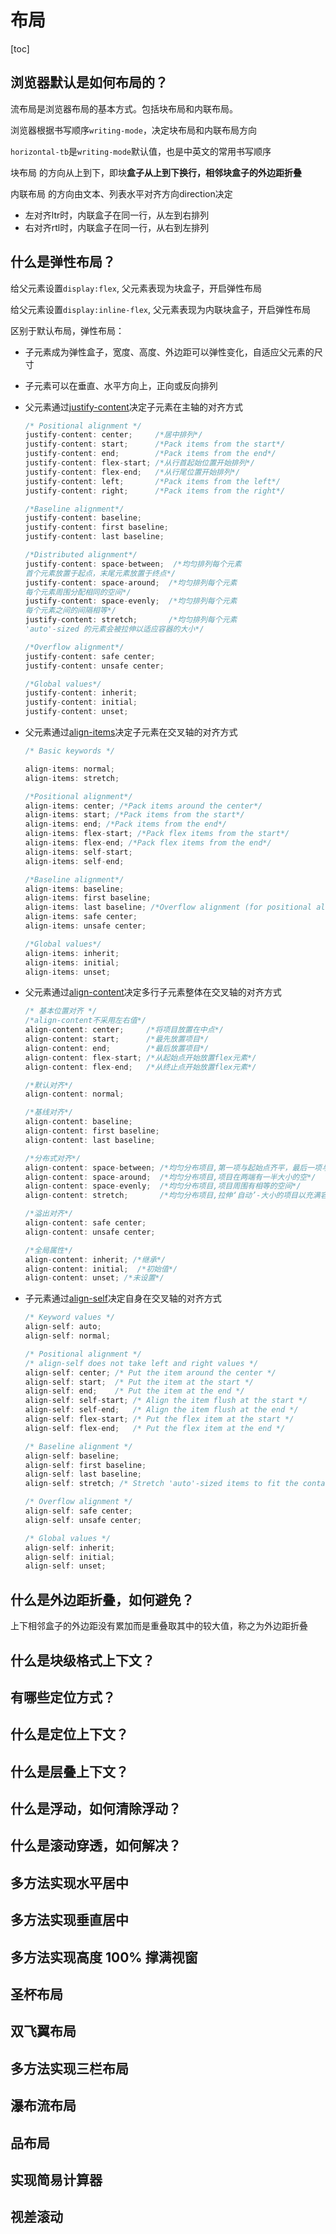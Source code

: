 # 布局

[toc]

## 浏览器默认是如何布局的？

流布局是浏览器布局的基本方式。包括块布局和内联布局。

浏览器根据书写顺序`writing-mode`，决定块布局和内联布局方向

`horizontal-tb`是`writing-mode`默认值，也是中英文的常用书写顺序

块布局 的方向从上到下，即块**盒子从上到下换行，相邻块盒子的外边距折叠**

内联布局 的方向由文本、列表水平对齐方向direction决定

- 左对齐ltr时，内联盒子在同一行，从左到右排列
- 右对齐rtl时，内联盒子在同一行，从右到左排列

## 什么是弹性布局？

给父元素设置`display:flex`, 父元素表现为块盒子，开启弹性布局

给父元素设置`display:inline-flex`, 父元素表现为内联块盒子，开启弹性布局

区别于默认布局，弹性布局：

- 子元素成为弹性盒子，宽度、高度、外边距可以弹性变化，自适应父元素的尺寸
- 子元素可以在垂直、水平方向上，正向或反向排列
- 父元素通过[justify-content](https://developer.mozilla.org/zh-CN/docs/Web/CSS/justify-content)决定子元素在主轴的对齐方式

  ```js
  /* Positional alignment */
  justify-content: center;     /*居中排列*/
  justify-content: start;      /*Pack items from the start*/
  justify-content: end;        /*Pack items from the end*/
  justify-content: flex-start; /*从行首起始位置开始排列*/
  justify-content: flex-end;   /*从行尾位置开始排列*/
  justify-content: left;       /*Pack items from the left*/
  justify-content: right;      /*Pack items from the right*/

  /*Baseline alignment*/
  justify-content: baseline;
  justify-content: first baseline;
  justify-content: last baseline;

  /*Distributed alignment*/
  justify-content: space-between;  /*均匀排列每个元素
  首个元素放置于起点，末尾元素放置于终点*/
  justify-content: space-around;  /*均匀排列每个元素
  每个元素周围分配相同的空间*/
  justify-content: space-evenly;  /*均匀排列每个元素
  每个元素之间的间隔相等*/
  justify-content: stretch;       /*均匀排列每个元素
  'auto'-sized 的元素会被拉伸以适应容器的大小*/

  /*Overflow alignment*/
  justify-content: safe center;
  justify-content: unsafe center;

  /*Global values*/
  justify-content: inherit;
  justify-content: initial;
  justify-content: unset;
  ```

- 父元素通过[align-items](https://developer.mozilla.org/zh-CN/docs/Web/CSS/align-items)决定子元素在交叉轴的对齐方式

  ```js
  /* Basic keywords */

  align-items: normal;
  align-items: stretch;

  /*Positional alignment*/
  align-items: center; /*Pack items around the center*/
  align-items: start; /*Pack items from the start*/
  align-items: end; /*Pack items from the end*/
  align-items: flex-start; /*Pack flex items from the start*/
  align-items: flex-end; /*Pack flex items from the end*/
  align-items: self-start;
  align-items: self-end;

  /*Baseline alignment*/
  align-items: baseline;
  align-items: first baseline;
  align-items: last baseline; /*Overflow alignment (for positional alignment only)*/
  align-items: safe center;
  align-items: unsafe center;

  /*Global values*/
  align-items: inherit;
  align-items: initial;
  align-items: unset;
  ```

- 父元素通过[align-content](https://developer.mozilla.org/zh-CN/docs/Web/CSS/align-content)决定多行子元素整体在交叉轴的对齐方式

  ```js
  /* 基本位置对齐 */
  /*align-content不采用左右值*/
  align-content: center;     /*将项目放置在中点*/
  align-content: start;      /*最先放置项目*/
  align-content: end;        /*最后放置项目*/
  align-content: flex-start; /*从起始点开始放置flex元素*/
  align-content: flex-end;   /*从终止点开始放置flex元素*/

  /*默认对齐*/
  align-content: normal;

  /*基线对齐*/
  align-content: baseline;
  align-content: first baseline;
  align-content: last baseline;

  /*分布式对齐*/
  align-content: space-between; /*均匀分布项目,第一项与起始点齐平，最后一项与终止点齐平*/
  align-content: space-around;  /*均匀分布项目,项目在两端有一半大小的空*/
  align-content: space-evenly;  /*均匀分布项目,项目周围有相等的空间*/
  align-content: stretch;       /*均匀分布项目,拉伸‘自动’-大小的项目以充满容器*/

  /*溢出对齐*/
  align-content: safe center;
  align-content: unsafe center;

  /*全局属性*/
  align-content: inherit; /*继承*/
  align-content: initial;  /*初始值*/
  align-content: unset; /*未设置*/
  ```

- 子元素通过[align-self](https://developer.mozilla.org/zh-CN/docs/Web/CSS/align-self)决定自身在交叉轴的对齐方式

  ```js
  /* Keyword values */
  align-self: auto;
  align-self: normal;

  /* Positional alignment */
  /* align-self does not take left and right values */
  align-self: center; /* Put the item around the center */
  align-self: start;  /* Put the item at the start */
  align-self: end;    /* Put the item at the end */
  align-self: self-start; /* Align the item flush at the start */
  align-self: self-end;   /* Align the item flush at the end */
  align-self: flex-start; /* Put the flex item at the start */
  align-self: flex-end;   /* Put the flex item at the end */

  /* Baseline alignment */
  align-self: baseline;
  align-self: first baseline;
  align-self: last baseline;
  align-self: stretch; /* Stretch 'auto'-sized items to fit the container */

  /* Overflow alignment */
  align-self: safe center;
  align-self: unsafe center;

  /* Global values */
  align-self: inherit;
  align-self: initial;
  align-self: unset;
  ```

## 什么是外边距折叠，如何避免？

上下相邻盒子的外边距没有累加而是重叠取其中的较大值，称之为外边距折叠

## 什么是块级格式上下文？

## 有哪些定位方式？

## 什么是定位上下文？

## 什么是层叠上下文？

## 什么是浮动，如何清除浮动？

## 什么是滚动穿透，如何解决？

## 多方法实现水平居中

## 多方法实现垂直居中

## 多方法实现高度 100% 撑满视窗

## 圣杯布局

## 双飞翼布局

## 多方法实现三栏布局

## 瀑布流布局

## 品布局

## 实现简易计算器

## 视差滚动
